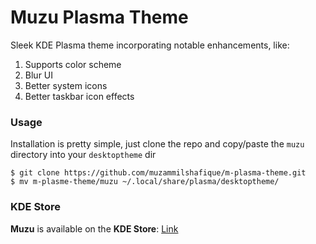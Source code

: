 # Muzu Plasma Theme

Sleek KDE Plasma theme incorporating notable enhancements, like:

1. Supports color scheme
1. Blur UI
1. Better system icons
1. Better taskbar icon effects

### Usage

Installation is pretty simple, just clone the repo and copy/paste the `muzu` directory into your `desktoptheme` dir

```
$ git clone https://github.com/muzammilshafique/m-plasma-theme.git
$ mv m-plasme-theme/muzu ~/.local/share/plasma/desktoptheme/
```

### KDE Store

**Muzu** is available on the **KDE Store**: [Link](https://store.kde.org/p/2076403)
